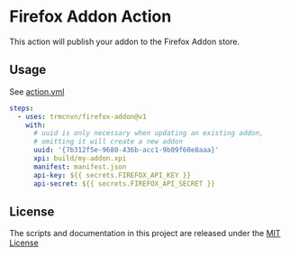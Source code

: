 # Firefox Addon Action

This action will publish your addon to the Firefox Addon store.

## Usage

See [action.yml](action.yml)

```yaml
steps:
  - uses: trmcnvn/firefox-addon@v1
    with:
      # uuid is only necessary when updating an existing addon,
      # omitting it will create a new addon
      uuid: '{7b312f5e-9680-436b-acc1-9b09f60e8aaa}'
      xpi: build/my-addon.xpi
      manifest: manifest.json
      api-key: ${{ secrets.FIREFOX_API_KEY }}
      api-secret: ${{ secrets.FIREFOX_API_SECRET }}
```

## License

The scripts and documentation in this project are released under the [MIT License](LICENSE)

